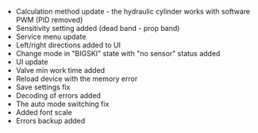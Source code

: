 - Calculation method update - the hydraulic cylinder works with software PWM (PID removed)
- Sensitivity setting added (dead band - prop band)
- Service menu update
- Left/right directions added to UI
- Change mode in "BIGSKI" state with "no sensor" status added
- UI update
- Valve min work time added
- Reload device with the memory error
- Save settings fix
- Decoding of errors added
- The auto mode switching fix
- Added font scale
- Errors backup added